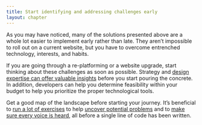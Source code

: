 ```yaml
---
title: Start identifying and addressing challenges early
layout: chapter
---
```


As you may have noticed, many of the solutions presented above are a whole
lot easier to implement early rather than late. They aren’t impossible to roll
out on a current website, but you have to overcome entrenched technology,
interests, and habits.

If you are going through a re-platforming or a website upgrade, start
thinking about these challenges as soon as possible. Strategy and
[design expertise can offer valuable insights](https://www.lullabot.com/articles/presentation-modeling-prioritized-user-centered-approach-design-requirements-gathering) before you start pouring the concrete.
In addition, developers can help you determine feasibility within your
budget to help you prioritize the proper technological tools.

Get a good map of the landscape before starting your journey. It’s beneficial
to [run a lot of exercises](https://www.lullabot.com/articles/squiggles-straight-lines-sketching-during-strategy-and-ux-work) to help [uncover potential problems](https://www.lullabot.com/articles/beyond-discovery-designing-a-more-valuable-phase-one) and
to [make sure every voice is heard](https://www.lullabot.com/articles/why-we-advocate-paper-prototyping-digital-content), all before a single line of code has been written.
